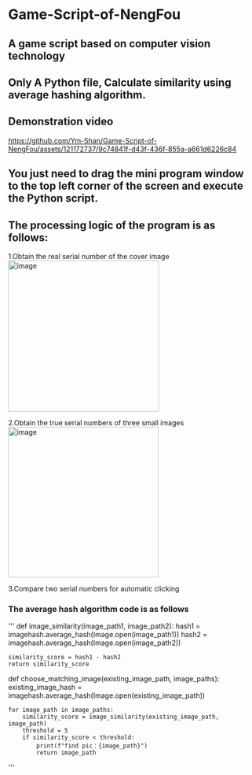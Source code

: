# Game-Script-of-NengFou
## A game script based on computer vision technology
## Only A Python file, Calculate similarity using average hashing algorithm.
## Demonstration video
https://github.com/Ym-Shan/Game-Script-of-NengFou/assets/121172737/9c74841f-d43f-436f-855a-a661d6226c84
## You just need to drag the mini program window to the top left corner of the screen and execute the Python script.
## The processing logic of the program is as follows:
1.Obtain the real serial number of the cover image
<img width="307" alt="image" src="https://github.com/Ym-Shan/Game-Script-of-NengFou/assets/121172737/50ad2dfd-d579-4d5c-9674-8268cb875428">


2.Obtain the true serial numbers of three small images
<img width="306" alt="image" src="https://github.com/Ym-Shan/Game-Script-of-NengFou/assets/121172737/65a4c1e3-487c-4bcb-b03d-d1a46bf1bdf4">


3.Compare two serial numbers for automatic clicking

### The average hash algorithm code is as follows
'''
def image_similarity(image_path1, image_path2):
    hash1 = imagehash.average_hash(Image.open(image_path1))
    hash2 = imagehash.average_hash(Image.open(image_path2))

    similarity_score = hash1 - hash2
    return similarity_score


def choose_matching_image(existing_image_path, image_paths):
    existing_image_hash = imagehash.average_hash(Image.open(existing_image_path))

    for image_path in image_paths:
        similarity_score = image_similarity(existing_image_path, image_path)
        threshold = 5
        if similarity_score < threshold:
            print(f"find pic：{image_path}")
            return image_path
'''
